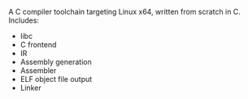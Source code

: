 A C compiler toolchain targeting Linux x64, written from scratch in C.
Includes:

* libc
* C frontend
* IR
* Assembly generation
* Assembler
* ELF object file output
* Linker
